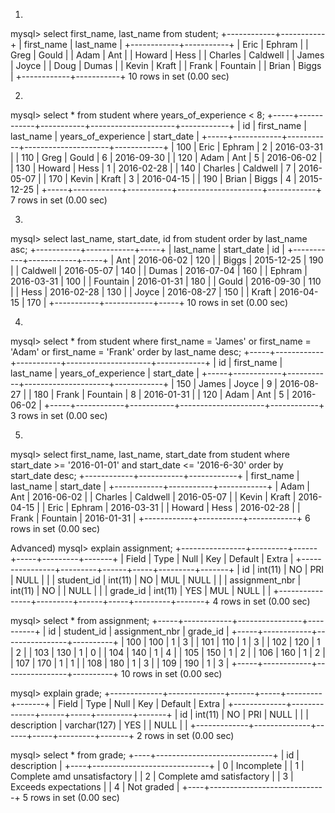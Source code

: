 1)
mysql> select first_name, last_name from student;
+------------+-----------+
| first_name | last_name |
+------------+-----------+
| Eric       | Ephram    |
| Greg       | Gould     |
| Adam       | Ant       |
| Howard     | Hess      |
| Charles    | Caldwell  |
| James      | Joyce     |
| Doug       | Dumas     |
| Kevin      | Kraft     |
| Frank      | Fountain  |
| Brian      | Biggs     |
+------------+-----------+
10 rows in set (0.00 sec)

2)
mysql> select * from student where years_of_experience < 8;
+-----+------------+-----------+---------------------+------------+
| id  | first_name | last_name | years_of_experience | start_date |
+-----+------------+-----------+---------------------+------------+
| 100 | Eric       | Ephram    |                   2 | 2016-03-31 |
| 110 | Greg       | Gould     |                   6 | 2016-09-30 |
| 120 | Adam       | Ant       |                   5 | 2016-06-02 |
| 130 | Howard     | Hess      |                   1 | 2016-02-28 |
| 140 | Charles    | Caldwell  |                   7 | 2016-05-07 |
| 170 | Kevin      | Kraft     |                   3 | 2016-04-15 |
| 190 | Brian      | Biggs     |                   4 | 2015-12-25 |
+-----+------------+-----------+---------------------+------------+
7 rows in set (0.00 sec)

3)
mysql> select last_name, start_date, id from student order by last_name asc;
+-----------+------------+-----+
| last_name | start_date | id  |
+-----------+------------+-----+
| Ant       | 2016-06-02 | 120 |
| Biggs     | 2015-12-25 | 190 |
| Caldwell  | 2016-05-07 | 140 |
| Dumas     | 2016-07-04 | 160 |
| Ephram    | 2016-03-31 | 100 |
| Fountain  | 2016-01-31 | 180 |
| Gould     | 2016-09-30 | 110 |
| Hess      | 2016-02-28 | 130 |
| Joyce     | 2016-08-27 | 150 |
| Kraft     | 2016-04-15 | 170 |
+-----------+------------+-----+
10 rows in set (0.00 sec)

4)
mysql> select * from student where first_name = 'James' or first_name = 'Adam' or first_name = 'Frank' order by last_name desc;
+-----+------------+-----------+---------------------+------------+
| id  | first_name | last_name | years_of_experience | start_date |
+-----+------------+-----------+---------------------+------------+
| 150 | James      | Joyce     |                   9 | 2016-08-27 |
| 180 | Frank      | Fountain  |                   8 | 2016-01-31 |
| 120 | Adam       | Ant       |                   5 | 2016-06-02 |
+-----+------------+-----------+---------------------+------------+
3 rows in set (0.00 sec)

5)
mysql> select first_name, last_name, start_date from student where start_date >= '2016-01-01' and start_date <= '2016-6-30' order by start_date desc;
+------------+-----------+------------+
| first_name | last_name | start_date |
+------------+-----------+------------+
| Adam       | Ant       | 2016-06-02 |
| Charles    | Caldwell  | 2016-05-07 |
| Kevin      | Kraft     | 2016-04-15 |
| Eric       | Ephram    | 2016-03-31 |
| Howard     | Hess      | 2016-02-28 |
| Frank      | Fountain  | 2016-01-31 |
+------------+-----------+------------+
6 rows in set (0.00 sec)

Advanced)
mysql> explain assignment;
+----------------+---------+------+-----+---------+-------+
| Field          | Type    | Null | Key | Default | Extra |
+----------------+---------+------+-----+---------+-------+
| id             | int(11) | NO   | PRI | NULL    |       |
| student_id     | int(11) | NO   | MUL | NULL    |       |
| assignment_nbr | int(11) | NO   |     | NULL    |       |
| grade_id       | int(11) | YES  | MUL | NULL    |       |
+----------------+---------+------+-----+---------+-------+
4 rows in set (0.00 sec)

mysql> select * from assignment;
+-----+------------+----------------+----------+
| id  | student_id | assignment_nbr | grade_id |
+-----+------------+----------------+----------+
| 100 |        100 |              1 |        3 |
| 101 |        110 |              1 |        3 |
| 102 |        120 |              1 |        2 |
| 103 |        130 |              1 |        0 |
| 104 |        140 |              1 |        4 |
| 105 |        150 |              1 |        2 |
| 106 |        160 |              1 |        2 |
| 107 |        170 |              1 |        1 |
| 108 |        180 |              1 |        3 |
| 109 |        190 |              1 |        3 |
+-----+------------+----------------+----------+
10 rows in set (0.00 sec)

mysql> explain grade;
+-------------+--------------+------+-----+---------+-------+
| Field       | Type         | Null | Key | Default | Extra |
+-------------+--------------+------+-----+---------+-------+
| id          | int(11)      | NO   | PRI | NULL    |       |
| description | varchar(127) | YES  |     | NULL    |       |
+-------------+--------------+------+-----+---------+-------+
2 rows in set (0.00 sec)

mysql> select * from grade;
+----+-----------------------------+
| id | description                 |
+----+-----------------------------+
|  0 | Incomplete                  |
|  1 | Complete amd unsatisfactory |
|  2 | Complete amd satisfactory   |
|  3 | Exceeds expectations        |
|  4 | Not graded                  |
+----+-----------------------------+
5 rows in set (0.00 sec)